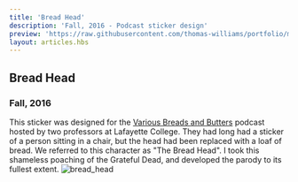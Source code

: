 ```yaml
---
title: 'Bread Head'
description: 'Fall, 2016 - Podcast sticker design'
preview: 'https://raw.githubusercontent.com/thomas-williams/portfolio/master/pictures/other/bread_head.jpg'
layout: articles.hbs
---
```

## Bread Head
### Fall, 2016

This sticker was designed for the [Various Breads and Butters](http://wjrh.org/vbb/) podcast hosted by two professors at Lafayette College. They had long had a sticker of a person sitting in a chair, but the head had been replaced with a loaf of bread. We referred to this character as "The Bread Head". I took this shameless poaching of the Grateful Dead, and developed the parody to its fullest extent.
![bread_head](https://raw.githubusercontent.com/thomas-williams/portfolio/master/pictures/other/bread_head.jpg)